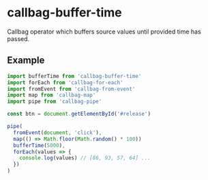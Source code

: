# callbag-buffer-time

Callbag operator which buffers source values until provided time has passed.

## Example

```js
import bufferTime from 'callbag-buffer-time'
import forEach from 'callbag-for-each'
import fromEvent from 'callbag-from-event'
import map from 'callbag-map'
import pipe from 'callbag-pipe'

const btn = document.getElementById('#release')

pipe(
  fromEvent(document, 'click'),
  map(() => Math.floor(Math.random() * 100))
  bufferTime(5000),
  forEach(values => {
    console.log(values) // [86, 93, 57, 64] ...
  })
)
```
